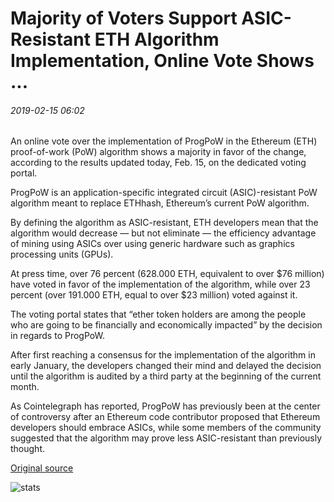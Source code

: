 # Majority of Voters Support ASIC-Resistant ETH Algorithm Implementation, Online Vote Shows ...

###### 2019-02-15 06:02

An online vote over the implementation of ProgPoW in the Ethereum (ETH) proof-of-work (PoW) algorithm shows a majority in favor of the change, according to the results updated today, Feb. 15, on the dedicated voting portal.

ProgPoW is an application-specific integrated circuit (ASIC)-resistant PoW algorithm meant to replace ETHhash, Ethereum’s current PoW algorithm.

By defining the algorithm as ASIC-resistant, ETH developers mean that the algorithm would decrease — but not eliminate — the efficiency advantage of mining using ASICs over using generic hardware such as graphics processing units (GPUs).

At press time, over 76 percent (628.000 ETH, equivalent to over $76 million) have voted in favor of the implementation of the algorithm, while over 23 percent (over 191.000 ETH, equal to over $23 million) voted against it.

The voting portal states that “ether token holders are among the people who are going to be financially and economically impacted” by the decision in regards to ProgPoW.

After first reaching a consensus for the implementation of the algorithm in early January, the developers changed their mind and delayed the decision until the algorithm is audited by a third party at the beginning of the current month.

As Cointelegraph has reported, ProgPoW has previously been at the center of controversy after an Ethereum code contributor proposed that Ethereum developers should embrace ASICs, while some members of the community suggested that the algorithm may prove less ASIC-resistant than previously thought.

[Original source](https://cointelegraph.com/news/majority-of-voters-support-asic-resistant-eth-algorithm-implementation-online-vote-shows)

![stats](https://c.statcounter.com/11760860/0/a89fa40b/1/ "stats")